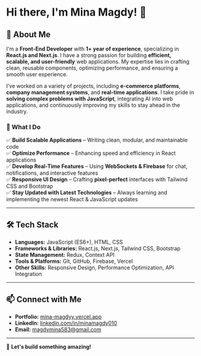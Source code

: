 # Hi there, I'm Mina Magdy! 👋  

## 🚀 About Me  
I'm a **Front-End Developer** with **1+ year of experience**, specializing in **React.js and Next.js**. I have a strong passion for building **efficient, scalable, and user-friendly** web applications. My expertise lies in crafting clean, reusable components, optimizing performance, and ensuring a smooth user experience.  

I’ve worked on a variety of projects, including **e-commerce platforms**, **company management systems**, and **real-time applications**. I take pride in **solving complex problems with JavaScript**, integrating AI into web applications, and continuously improving my skills to stay ahead in the industry.  

### 🌟 What I Do  
✅ **Build Scalable Applications** – Writing clean, modular, and maintainable code  
✅ **Optimize Performance** – Enhancing speed and efficiency in React applications  
✅ **Develop Real-Time Features** – Using **WebSockets & Firebase** for chat, notifications, and interactive features  
✅ **Responsive UI Design** – Crafting **pixel-perfect** interfaces with Tailwind CSS and Bootstrap  
✅ **Stay Updated with Latest Technologies** – Always learning and implementing the newest React & JavaScript updates  

---

## 🛠 Tech Stack  
- **Languages:** JavaScript (ES6+), HTML, CSS  
- **Frameworks & Libraries:** React.js, Next.js, Tailwind CSS, Bootstrap  
- **State Management:** Redux, Context API  
- **Tools & Platforms:** Git, GitHub, Firebase, Vercel  
- **Other Skills:** Responsive Design, Performance Optimization, API Integration  

---

## 📫 Connect with Me  
- **Portfolio:** [mina-magdyy.vercel.app](https://mina-magdyy.vercel.app/)  
- **LinkedIn:** [linkedin.com/in/minamagdy010](https://www.linkedin.com/in/minamagdy010/)  
- **Email:** [magdymina583@gmail.com](mailto:magdymina583@gmail.com)  

---

🚀 **Let's build something amazing!**


